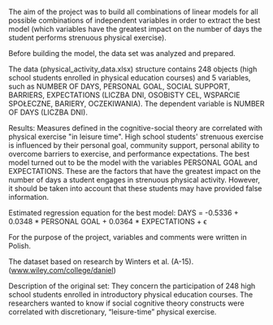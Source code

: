 The aim of the project was to build all combinations of linear models for all possible combinations of independent variables in order to extract the best model (which variables have the greatest impact on the number of days the student performs strenuous physical exercise).

Before building the model, the data set was analyzed and prepared.

The data (physical_activity_data.xlsx) structure contains 248 objects (high school students enrolled in physical education courses) and 5 variables, such as NUMBER OF DAYS, PERSONAL GOAL, SOCIAL SUPPORT, BARRIERS, EXPECTATIONS (LICZBA DNI, OSOBISTY CEL, WSPARCIE SPOŁECZNE, BARIERY, OCZEKIWANIA). The dependent variable is NUMBER OF DAYS (LICZBA DNI). 

Results: 
Measures defined in the cognitive-social theory are correlated with physical exercise "in leisure time". High school students' strenuous exercise is influenced by their personal goal, community support, personal ability to overcome barriers to exercise, and performance expectations. The best model turned out to be the model with the variables PERSONAL GOAL and EXPECTATIONS. These are the factors that have the greatest impact on the number of days a student engages in strenuous physical activity. However, it should be taken into account that these students may have provided false information.

Estimated regression equation for the best model:
DAYS = -0.5336 + 0.0348 * PERSONAL GOAL + 0.0364 * EXPECTATIONS + ϵ

For the purpose of the project, variables and comments were written in Polish.

The dataset based on research by Winters et al. (A-15). (www.wiley.com/college/daniel)

Description of the original set:
They concern the participation of 248 high school students enrolled in introductory physical education courses. The researchers wanted to know if social cognitive theory constructs were correlated with discretionary, “leisure-time” physical exercise.
